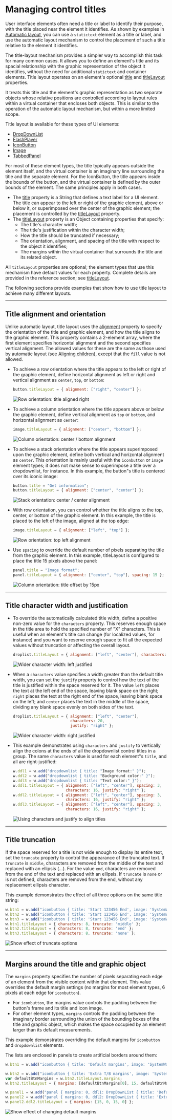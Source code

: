 # Managing control titles

User interface elements often need a title or label to identify their purpose, with the title placed near the element it identifies. As shown by examples in [Automatic layout](automatic-layout.md), you can use a `statictext` element as a title or label, and use the automatic layout mechanism to control the placement of such a title relative to the element it identifies.

The title-layout mechanism provides a simpler way to accomplish this task for many common cases. It allows you to define an element's title and its spacial relationship with the graphic representation of the object it identifies, without the need for additional `statictext` and container elements. Title layout operates on an element's optional [title](control-objects.md#title) and [titleLayout](control-objects.md#titlelayout) properties.

It treats this title and the element's graphic representation as two separate objects whose relative positions are controlled according to layout rules within a virtual container that encloses both objects. This is similar to the operation of the automatic layout mechanism, but within a more limited scope.

Title layout is available for these types of UI elements:

- [DropDownList](control-objects.md#dropdownlist)
- [FlashPlayer](control-objects.md#flashplayer)
- [IconButton](types-of-controls.md#iconbutton)
- [Image](types-of-controls.md#image)
- [TabbedPanel](control-objects.md#tabbedpanel)

For most of these element types, the title typically appears outside the element itself, and the virtual container is an imaginary line surrounding the title and the separate element. For the IconButton, the title appears inside the bounds of the button, and the virtual container is defined by the outer bounds of the element. The same principles apply in both cases.

- The [title](control-objects.md#title) property is a String that defines a text label for a UI element. The title can appear to the left or right of the graphic element, above or below it, or superimposed over the center of the graphic element; the placement is controlled by the [titleLayout](control-objects.md#titlelayout) property.
- The [titleLayout](control-objects.md#titlelayout) property is an Object containing properties that specify:
    - The title's character width;
    - The title's justification within the character width;
    - How the title should be truncated if necessary;
    - The orientation, alignment, and spacing of the title with respect to the object it identifies;
    - The margins within the virtual container that surrounds the title and its related object.

All `titleLayout` properties are optional; the element types that use this mechanism have default values for each property. Complete details are provided in the reference section; see [titleLayout](control-objects.md#titlelayout).

The following sections provide examples that show how to use title layout to achieve many different layouts.

---

## Title alignment and orientation

Unlike automatic layout, title layout uses the [alignment](control-objects.md#alignment) property to specify the orientation of the title and graphic element, and how the title aligns to the graphic element. This property contains a 2-element array, where the first element specifies horizontal alignment and the second specifies vertical alignment. The allowed values for these are the same as those used by automatic layout (see [Aligning children](automatic-layout.md#aligning-children)), except that the `fill` value is not allowed.

- To achieve a row orientation where the title appears to the left or right of the graphic element, define horizontal alignment as left or right and vertical alignment as `center`, `top`, or `bottom`:
    ```javascript
    button.titleLayout = { alignment: ["right", "center"] };
    ```

    ![Row orientation: title aligned right](./_static/04_user-interface-tools_managing-control-titles_title-alignment_row.jpg)
- To achieve a column orientation where the title appears above or below the graphic element, define vertical alignment as `top` or `bottom`, and horizontal alignment as `center`:
    ```javascript
    image.titleLayout = { alignment: ["center", "bottom"] };
    ```

    ![Column orientation: center / bottom alignment](./_static/04_user-interface-tools_managing-control-titles_title-alignment_column.jpg)
- To achieve a stack orientation where the title appears superimposed upon the graphic element, define both vertical and horizontal alignment as `center`. This orientation is mainly useful with the `iconbutton` or `image` element types; it does not make sense to superimpose a title over a dropdownlist, for instance. In this example, the button"s title is centered over its iconic image:
    ```javascript
    button.title = "Get information";
    button.titleLayout = { alignment: ["center", "center"] };
    ```

    ![Stack orientation: center / center alignment](./_static/04_user-interface-tools_managing-control-titles_title-alignment_stack.jpg)
- With row orientation, you can control whether the title aligns to the top, center, or bottom of the graphic element. In this example, the title is placed to the left of the image, aligned at the top edge:
    ```javascript
    image.titleLayout = { alignment: ["left", "top"] };
    ```

    ![Row orientation: top left alignment](./_static/04_user-interface-tools_managing-control-titles_title-alignment_row-top-left.jpg)
- Use `spacing` to override the default number of pixels separating the title from the graphic element. In this example, titleLayout is configured to place the title 15 pixels above the panel:
    ```javascript
    panel.title = "Image format";
    panel.titleLayout = { alignment: ["center", "top"], spacing: 15 };
    ```

    ![Column orientation: title offset by 15px](./_static/04_user-interface-tools_managing-control-titles_title-alignment_column-offset.jpg)

---

## Title character width and justification

- To override the automatically calculated title width, define a positive non-zero value for the `characters` property. This reserves enough space in the title area to hold the specified number of "X" characters. This is useful when an element's title can change (for localized values, for instance) and you want to reserve enough space to fit all the expected values without truncation or affecting the overall layout.
    ```javascript
    droplist.titleLayout = { alignment: ["left", "center"], characters: 20 };
    ```

    ![Wider character width: left justified](./_static/04_user-interface-tools_managing-control-titles_title-width-justification_left-justified.jpg)
- When a `characters` value specifies a width greater than the default title width, you can set the `justify` property to control how the text of the title is justified within the space reserved for it. The value `left` places the text at the left end of the space, leaving blank space on the right; `right` places the text at the right end of the space, leaving blank space on the left; and `center` places the text in the middle of the space, dividing any blank space evenly on both sides of the text.
    ```javascript
    droplist.titleLayout = { alignment: ["left", "center"],
                             characters: 20,
                             justify: "right" };
    ```

    ![Wider character width: right justified](./_static/04_user-interface-tools_managing-control-titles_title-width-justification_right-justified.jpg)
- This example demonstrates using `characters` and `justify` to vertically align the colons at the ends of all the dropdownlist control titles in a group. The same `characters` value is used for each element"s `title`, and all are right-justified:
    ```javascript
    w.ddl1 = w.add("dropdownlist { title: "Image format:" }");
    w.ddl2 = w.add("dropdownlist { title: "Background color:" }");
    w.ddl3 = w.add("dropdownlist { title: "Text color:" }");
    w.ddl1.titleLayout = { alignment: ["left", "center"], spacing: 3,
                           characters: 16, justify: "right" };
    w.ddl2.titleLayout = { alignment: ["left", "center"], spacing: 3,
                           characters: 16, justify: "right" };
    w.ddl3.titleLayout = { alignment: ["left", "center"], spacing: 3,
                           characters: 16, justify: "right" };
    ```

    ![Using characters and justify to align titles](./_static/04_user-interface-tools_managing-control-titles_title-width-justification_align-titles.jpg)

---

## Title truncation

If the space reserved for a title is not wide enough to display its entire text, set the `truncate` property to control the appearance of the truncated text. If `truncate` is `middle`, characters are removed from the middle of the text and replaced with an ellipsis (...). For the value `end`, characters are removed from the end of the text and replaced with an ellipsis. If `truncate` is `none` or is not defined, characters are removed from the end, without any replacement ellipsis character.

This example demonstrates the effect of all three options on the same title string:

```javascript
w.btn1 = w.add("iconbutton { title: 'Start 123456 End', image: 'SystemWarningIcon' }");
w.btn2 = w.add("iconbutton { title: 'Start 123456 End', image: 'SystemWarningIcon' }");
w.btn3 = w.add("iconbutton { title: 'Start 123456 End', image: 'SystemWarningIcon' }");
w.btn1.titleLayout = { characters: 8, truncate: 'middle' };
w.btn2.titleLayout = { characters: 8, truncate: 'end' };
w.btn3.titleLayout = { characters: 8, truncate: 'none' };
```

![Show effect of truncate options](./_static/04_user-interface-tools_managing-control-titles_title-truncation.jpg)

---

## Margins around the title and graphic object

The `margins` property specifies the number of pixels separating each edge of an element from the visible content within that element. This value overrides the default margin settings (no margins for most element types, 6 pixels at each edge for `iconbutton`).

- For `iconbutton`, the margins value controls the padding between the button's frame and its title and icon image.
- For other element types, `margins` controls the padding between the imaginary border surrounding the union of the bounding boxes of the title and graphic object, which makes the space occupied by an element larger than its default measurements.

This example demonstrates overriding the default margins for `iconbutton` and `dropdownlist` elements.

The lists are enclosed in panels to create artificial borders around them:

```javascript
w.btn1 = w.add("iconbutton { title: 'Default margins', image: 'SystemWarningIcon' }");

w.btn2 = w.add("iconbutton { title: 'Extra T/B margins', image: 'SystemWarningIcon' }");
var defaultBtnMargins = w.btn2.titleLayout.margins;
w.btn2.titleLayout = { margins: [defaultBtnMargins[0], 15, defaultBtnMargins[2], 15] };

w.panel1 = w.add("panel { margins: 0, ddl1: DropDownList { title: 'Default margins' } }");
w.panel2 = w.add("panel { margins: 0, ddl2: DropDownList { title: 'Extra L/R margins' } }");
w.panel2.ddl2.titleLayout = { margins: [15, 0, 15, 0] };
```

![Show effect of changing default margins](./_static/04_user-interface-tools_managing-control-titles_margins-around-title.jpg)
